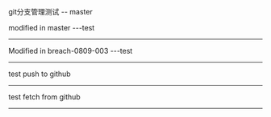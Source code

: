 git分支管理测试 -- master

modified in master ---test
__________________________

Modified in breach-0809-003 ---test
__________________________

test push to github
__________________________

test fetch from github
__________________________
